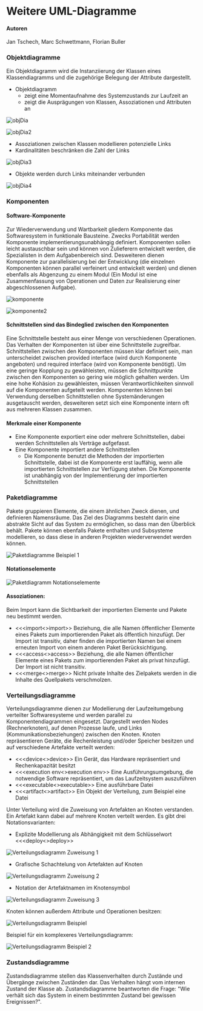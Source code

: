 ﻿# Weitere UML-Diagramme
 
 #### Autoren
 Jan Tschech, Marc Schwettmann, Florian Buller
 
 ### Objektdiagramme
 
 Ein Objektdiagramm wird die Instanziierung der Klassen eines Klassendiagramms und die zugehörige Belegung der Attribute dargestellt.

- Objektdiagramm
  - zeigt eine Momentaufnahme des Systemzustands zur Laufzeit an
  - zeigt die Ausprägungen von Klassen, Assoziationen und Attributen an
 
 ![objDia](vorlesung10/Bilder/objDia.png)
 
 ![objDia2](vorlesung10/Bilder/objDia2.png)
 
 - Assoziationen zwischen Klassen modellieren potenzielle Links
 - Kardinalitäten beschränken die Zahl der Links
 
 ![objDia3](vorlesung10/Bilder/objDia3.png)
 
 - Objekte werden durch Links miteinander verbunden
 
 ![objDia4](vorlesung10/Bilder/objDia4.png)
 
 ### Komponenten
 
 #### Software-Komponente
 
 Zur Wiederverwendung und Wartbarkeit gliedern Komponente das Softwaresystem in funktionale Bausteine. Zwecks Portabilität 
 werden Komponente implementierungsunabhängig definiert. Komponenten sollen leicht austauschbar sein und können von
 Zulieferern entwickelt werden, die Spezialisten in dem Aufgabenbereich sind. Desweiteren dienen Komponente zur
 parallelisierung bei der Entwicklung (die einzelnen Komponenten können parallel verfeinert und entwickelt werden) und dienen
 ebenfalls als Abgenzung zu einem Modul (Ein Modul ist eine Zusammenfassung von Operationen und Daten zur Realisierung einer
 abgeschlossenen Aufgabe). 
 
 ![komponente](vorlesung10/Bilder/komponente.png)
 
 ![komponente2](vorlesung10/Bilder/komponente2.png)
 
 #### Schnittstellen sind das Bindeglied zwischen den Komponenten
 
 Eine Schnittstelle besteht aus einer Menge von verschiedenen Operationen. Das Verhalten der Komponenten ist über eine
 Schnittstelle zugreifbar. Schnittstellen zwischen den Komponenten müssen klar definiert sein, man unterscheidet zwischen
 provided interface (wird durch Komponente angeboten) und required interface (wird von Komponente benötigt).
 Um eine geringe Kopplung zu gewähleisten, müssen die Schnittpunkte zwischen den Komponenten so gering wie möglich gehalten
 werden.
 Um eine hohe Kohäsion zu gewähleisten, müssen Verantwortlichkeiten sinnvoll auf die Komponenten aufgeteilt werden.
 Komponenten können bei Verwendung derselben Schnittstellen ohne Systemänderungen ausgetauscht werden, desweiteren setzt sich
 eine Komponente intern oft aus mehreren Klassen zusammen.
 
 #### Merkmale einer Komponente
 
- Eine Komponente exportiert eine oder mehrere Schnittstellen, dabei werden Schnittstellen als Verträge aufgefasst.
- Eine Komponente importiert andere Schnittstellen
  - Die Komponente benutzt die Methoden der importierten Schnittstelle, dabei ist die Komponente erst lauffähig, wenn alle importierten Schnittstellen zur Verfügung stehen. Die Komponente ist unabhängig von der Implementierung der importierten Schnittstellen

 
 ### Paketdiagramme

Pakete gruppieren Elemente, die einem ähnlichen Zweck dienen, und definieren Namensräume. Das Ziel des Diagramms besteht darin eine abstrakte Sicht auf das System zu ermöglichen, so dass man den Überblick behält.
Pakete können ebenfalls Pakete enthalten und Subsysteme modellieren, so dass diese in anderen Projekten wiederverwendet werden können.

![Paketdiagramme Beispiel 1](vorlesung10/Bilder/Paketdiagramm.png)

#### Notationselemente

![Paketdiagramm Notationselemente](vorlesung10/Bilder/Paketdiagramm_Notationselemente.png)

#### Assoziationen:

Beim Import kann die Sichtbarkeit der importierten Elemente und Pakete neu bestimmt werden.
- <<<import<>import>> Beziehung, die alle Namen öffentlicher Elemente eines Pakets zum importierenden Paket als öffentlich hinzufügt. Der Import ist transitiv, daher finden die importierten Namen bei einem erneuten Import von einem anderen Paket Berücksichtigung.
- <<<access<>access>> Beziehung, die alle Namen öffentlicher Elemente eines Pakets zum importierenden Paket als privat hinzufügt. Der Import ist nicht transitiv.
- <<<merge<>merge>> Nicht private Inhalte des Zielpakets werden in die Inhalte des Quellpakets verschmolzen.

### Verteilungsdiagramme

Verteilungsdiagramme dienen zur Modellierung der Laufzeitumgebung verteilter Softwaresysteme und werden parallel zu Komponentendiagrammen eingesetzt. Dargestellt werden Nodes (Rechnerknoten), auf denen Prozesse laufe, und Links (Kommunikationsbeziehungen) zwischen den Knoten.
Knoten repräsentieren Geräte, die Rechenleistung und/oder Speicher besitzen und auf verschiedene Artefakte verteilt werden:
- <<<device<>device>> Ein Gerät, das Hardware repräsentiert und Rechenkapazität besitzt
- <<<execution env<>execution env>> Eine Ausführungsumgebung, die notwendige Software repräsentiert, um das Laufzeitsystem auszuführen
- <<<executable<>executable>> Eine ausführbare Datei
- <<<artifact<>artifact>> Ein Objekt der Verteilung, zum Beispiel eine Datei

Unter Verteilung wird die Zuweisung von Artefakten an Knoten verstanden. Ein Artefakt kann dabei auf mehrere Knoten verteilt werden. Es gibt drei Notationsvarianten:
- Explizite Modellierung als Abhängigkeit mit dem Schlüsselwort <<<deploy<>deploy>>

![Verteilungsdiagramm Zuweisung 1](vorlesung10/Bilder/Zuweisung1.png)

- Grafische Schachtelung von Artefakten auf Knoten

![Verteilungsdiagramm Zuweisung 2](vorlesung10/Bilder/Zuweisung2.png)

- Notation der Artefaktnamen im Knotensymbol

![Verteilungsdiagramm Zuweisung 3](vorlesung10/Bilder/Zuweisung3.png)

Knoten können außerdem Attribute und Operationen besitzen:

![Verteilungsdiagramm Beispiel](vorlesung10/Bilder/Verteilungsdiagramm.png)

Beispiel für ein komplexeres Verteilungsdiagramm:

![Verteilungsdiagramm Beispiel 2](vorlesung10/Bilder/Verteilungsdiagramm2.png)

### Zustandsdiagramme

Zustandsdiagramme stellen das Klassenverhalten durch Zustände und Übergänge zwischen Zuständen dar. Das Verhalten hängt vom internen Zustand der Klasse ab. Zustandsdiagramme beantworten die Frage: "Wie verhält sich das System in einem bestimmten Zustand bei gewissen Ereignissen?".
